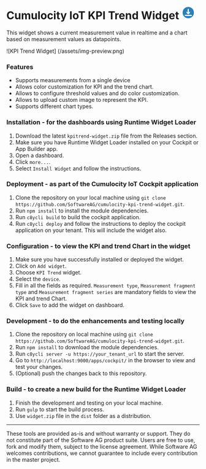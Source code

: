 # Cumulocity IoT KPI Trend Widget [<img width="35" src="/assets/icon-download.png"/>](https://github.com/SoftwareAG/cumulocity-kpi-trend-widget/releases/download/v1.0/kpitrend-widget.zip)

This widget shows a current measurement value in realtime and a chart based on measurement values as datapoints.

![KPI Trend Widget] (/assets/img-preview.png)

### Features
* Supports measurements from a single device
* Allows color customization for KPI and the trend chart.
* Allows to configure threshold values and do color customization.
* Allows to upload custom image to represent the KPI.
* Supports different chart types.

### Installation - for the dashboards using Runtime Widget Loader
1. Download the latest `kpitrend-widget.zip` file from the Releases section.
2. Make sure you have Runtime Widget Loader installed on your Cockpit or App Builder app.
3. Open a dashboard.
4. Click `more...`.
5. Select `Install Widget` and follow the instructions.

### Deployment - as part of the Cumulocity IoT Cockpit application
1. Clone the repository on your local machine using `git clone https://github.com/SoftwareAG/cumulocity-kpi-trend-widget.git`.
2. Run `npm install` to install the module dependencies.
3. Run `c8ycli build` to build the cockpit application.
4. Run `c8ycli deploy` and follow the instructions to deploy the cockpit application on your tenant. This will include the widget also.

### Configuration - to view the KPI and trend Chart in the widget
1. Make sure you have successfully installed or deployed the widget.
2. Click on `Add widget`.
3. Choose `KPI Trend` widget.
4. Select the `device`.
5. Fill in all the fields as required. `Measurement type`, `Measurement fragment type` and `Measurement fragment series` are mandatory fields to view the KPI and trend Chart.
6. Click `Save` to add the widget on dashboard.

### Development - to do the enhancements and testing locally
1. Clone the repository on local machine using `git clone https://github.com/SoftwareAG/cumulocity-kpi-trend-widget.git`.
2. Run `npm install` to download the module dependencies.
3. Run `c8ycli server -u https://your_tenant_url` to start the server.
4. Go to `http://localhost:9000/apps/cockpit/` in the browser to view and test your changes.
5. (Optional) push the changes back to this repository.

### Build - to create a new build for the Runtime Widget Loader
1. Finish the development and testing on your local machine.
2. Run `gulp` to start the build process.
3. Use `widget.zip` file in the `dist` folder as a distribution.

------------------------------

These tools are provided as-is and without warranty or support. They do not constitute part of the Software AG product suite. Users are free to use, fork and modify them, subject to the license agreement. While Software AG welcomes contributions, we cannot guarantee to include every contribution in the master project.
